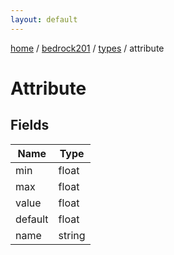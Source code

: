 ```yaml
---
layout: default
---
```


[home](/)  /  [bedrock201](/protocol/bedrock201)  /  [types](/protocol/bedrock201/types)  /  attribute

# Attribute

## Fields

Name | Type
---|---
min | float
max | float
value | float
default | float
name | string
